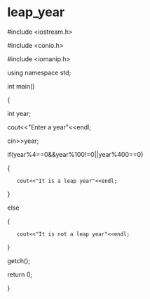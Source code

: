 # leap_year

#include <iostream.h>

#include <conio.h>

#include <iomanip.h>

using namespace std;

 

int main()

{

   int year;

   cout<<"Enter a year"<<endl;

   cin>>year;

   if(year%4==0&&year%100!=0||year%400==0)

   {

       cout<<"It is a leap year"<<endl;

   }

   else

   {

       cout<<"It is not a leap year"<<endl;

   }

   getch();

   return 0;

}

 


